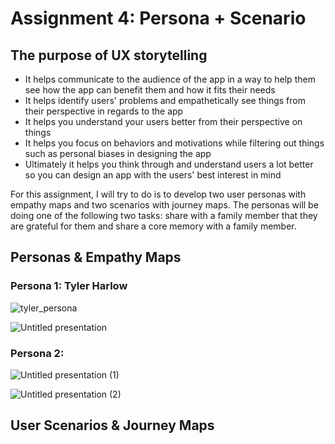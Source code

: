# Assignment 4: Persona + Scenario

## The purpose of UX storytelling

- It helps communicate to the audience of the app in a way to help them see how the app can benefit them and how it fits their needs
- It helps identify users' problems and empathetically see things from their perspective in regards to the app
- It helps you understand your users better from their perspective on things
- It helps you focus on behaviors and motivations while filtering out things such as personal biases in designing the app
- Ultimately it helps you think through and understand users a lot better so you can design an app with the users' best interest in mind

For this assignment, I will try to do is to develop two user personas with empathy maps and two scenarios with journey maps. The personas will be doing one of the following two tasks: share with a family member that they are grateful for them and share a core memory with a family member. 

## Personas & Empathy Maps

### Persona 1: Tyler Harlow

![tyler_persona](https://user-images.githubusercontent.com/87508730/235647826-61dc685e-94a6-4d8d-a3f5-75aaabd3ed1e.jpg)

![Untitled presentation](https://user-images.githubusercontent.com/87508730/235649678-0a7bdc0f-1ee1-44d3-a05e-754d2577e6e3.png)

### Persona 2: 

![Untitled presentation (1)](https://user-images.githubusercontent.com/87508730/235651083-a7a9b1dd-7ed5-4fb3-a265-617b89f3f668.png)

![Untitled presentation (2)](https://user-images.githubusercontent.com/87508730/235653466-765850f2-104c-44dd-a415-f141d5e4f75c.png)

## User Scenarios & Journey Maps
